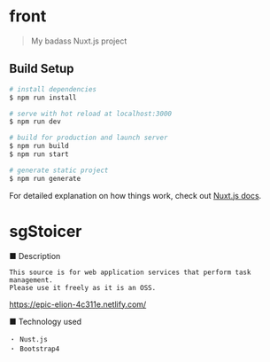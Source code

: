 # front

> My badass Nuxt.js project

## Build Setup

``` bash
# install dependencies
$ npm run install

# serve with hot reload at localhost:3000
$ npm run dev

# build for production and launch server
$ npm run build
$ npm run start

# generate static project
$ npm run generate
```

For detailed explanation on how things work, check out [Nuxt.js docs](https://nuxtjs.org).
# sgStoicer

■ Description
```
This source is for web application services that perform task management.
Please use it freely as it is an OSS.
```
https://epic-elion-4c311e.netlify.com/

■ Technology used
```
・ Nust.js
・ Bootstrap4
```
